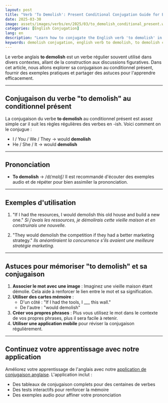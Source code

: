 ```yaml
---
layout: post 
title: "Verb 'To Demolish': Present Conditional Conjugation Guide for Beginners"
date: 2025-03-30
image: assets/images/verbs/en/2025/03/to_demolish_conditional_present.webp
categories: [English Conjugation]
lang: en 
description: "Learn how to conjugate the English verb 'to demolish' in the present conditional. This comprehensive guide is perfect for beginners who want to learn how to use 'to demolish' correctly with examples and practical tips."
keywords: demolish conjugation, english verb to demolish, to demolish conditional present, english conjugation, learn english
---
```


Le verbe anglais **to demolish** est un verbe régulier souvent utilisé dans divers contextes, allant de la construction aux discussions figuratives. Dans cet article, nous allons explorer sa conjugaison au conditionnel présent, fournir des exemples pratiques et partager des astuces pour l'apprendre efficacement.


---

## Conjugaison du verbe "to demolish" au conditionnel présent

La conjugaison du verbe **to demolish** au conditionnel présent est assez simple car il suit les règles régulières des verbes en -ish. Voici comment on le conjugue :

- I / You / We / They → would **demolish**
- He / She / It → would **demolish**

---

## Prononciation

- **To demolish** → /dɪˈmɒlɪʃ/
Il est recommandé d'écouter des exemples audio et de répéter pour bien assimiler la prononciation.

---

## Exemples d'utilisation

1. "If I had the resources, I would demolish this old house and build a new one."
   _Si j'avais les ressources, je démolirais cette vieille maison et en construirais une nouvelle._

2. "They would demolish the competition if they had a better marketing strategy."
   _Ils anéantiraient la concurrence s'ils avaient une meilleure stratégie marketing._

---

## Astuces pour mémoriser "to demolish" et sa conjugaison

1. **Associer le mot avec une image** : Imaginez une vieille maison étant démolie. Cela aide à renforcer le lien entre le mot et sa signification.
2. **Utiliser des cartes mémoire** :  
   - D'un côté : "If I had the tools, I ___ this wall."  
   - De l'autre : "would demolish"
3. **Créer vos propres phrases** : Plus vous utilisez le mot dans le contexte de vos propres phrases, plus il sera facile à retenir.
4. **Utiliser une application mobile** pour réviser la conjugaison régulièrement.

---

## Continuez votre apprentissage avec notre application

Améliorez votre apprentissage de l'anglais avec notre [application de conjugaison anglaise]({{site.appStore.en}}). L'application inclut :

- Des tableaux de conjugaison complets pour des centaines de verbes
- Des tests interactifs pour renforcer la mémoire
- Des exemples audio pour affiner votre prononciation
